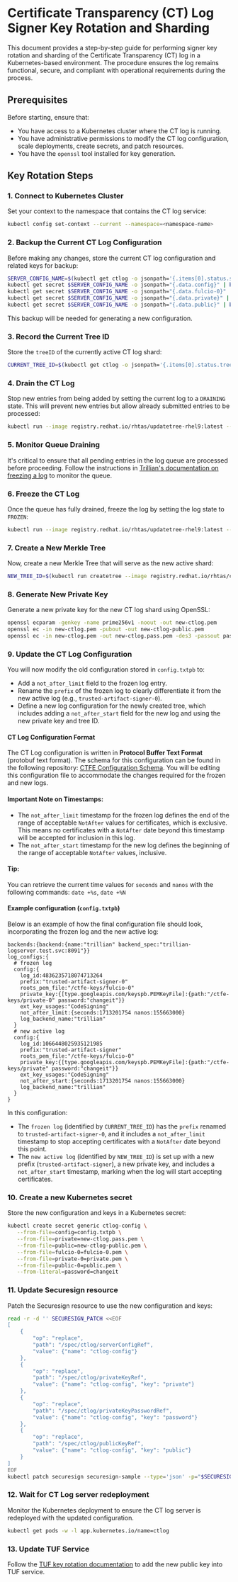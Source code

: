 # Certificate Transparency (CT) Log Signer Key Rotation and Sharding

This document provides a step-by-step guide for performing signer key rotation and sharding of the Certificate Transparency (CT) log in a Kubernetes-based environment. The procedure ensures the log remains functional, secure, and compliant with operational requirements during the process.

## Prerequisites

Before starting, ensure that:
- You have access to a Kubernetes cluster where the CT log is running.
- You have administrative permissions to modify the CT log configuration, scale deployments, create secrets, and patch resources.
- You have the `openssl` tool installed for key generation.

## Key Rotation Steps

### 1. Connect to Kubernetes Cluster

Set your context to the namespace that contains the CT log service:

```bash
kubectl config set-context --current --namespace=<namespace-name>
```

### 2. Backup the Current CT Log Configuration

Before making any changes, store the current CT log configuration and related keys for backup:

```bash
SERVER_CONFIG_NAME=$(kubectl get ctlog -o jsonpath='{.items[0].status.serverConfigRef.name}')
kubectl get secret $SERVER_CONFIG_NAME -o jsonpath="{.data.config}" | base64 --decode > config.txtpb
kubectl get secret $SERVER_CONFIG_NAME -o jsonpath="{.data.fulcio-0}" | base64 --decode > fulcio-0.pem
kubectl get secret $SERVER_CONFIG_NAME -o jsonpath="{.data.private}" | base64 --decode > private.pem
kubectl get secret $SERVER_CONFIG_NAME -o jsonpath="{.data.public}" | base64 --decode > public.pem
```

This backup will be needed for generating a new configuration.

### 3. Record the Current Tree ID

Store the `treeID` of the currently active CT log shard:

```bash
CURRENT_TREE_ID=$(kubectl get ctlog -o jsonpath='{.items[0].status.treeID}')
```

### 4. Drain the CT Log

Stop new entries from being added by setting the current log to a `DRAINING` state. This will prevent new entries but allow already submitted entries to be processed:

```bash
kubectl run --image registry.redhat.io/rhtas/updatetree-rhel9:latest --restart=Never --attach=true --rm=true -q -- updatetree --admin_server=trillian-logserver:8091 --tree_id=${CURRENT_TREE_ID} --tree_state=DRAINING
```

### 5. Monitor Queue Draining

It's critical to ensure that all pending entries in the log queue are processed before proceeding. Follow the instructions in [Trillian's documentation on freezing a log](https://github.com/google/trillian/blob/master/docs/howto/freeze_a_ct_log.md#monitor-queue--integration) to monitor the queue.

### 6. Freeze the CT Log

Once the queue has fully drained, freeze the log by setting the log state to `FROZEN`:

```bash
kubectl run --image registry.redhat.io/rhtas/updatetree-rhel9:latest --restart=Never --attach=true --rm=true -q -- updatetree --admin_server=trillian-logserver:8091 --tree_id=${CURRENT_TREE_ID} --tree_state=FROZEN
```

### 7. Create a New Merkle Tree

Now, create a new Merkle Tree that will serve as the new active shard:

```bash
NEW_TREE_ID=$(kubectl run createtree --image registry.redhat.io/rhtas/createtree-rhel9:latest --restart=Never --attach=true --rm=true -q -- -logtostderr=false --admin_server=trillian-logserver:8091 --display_name=ctlog-tree)
```

### 8. Generate New Private Key

Generate a new private key for the new CT log shard using OpenSSL:

```bash
openssl ecparam -genkey -name prime256v1 -noout -out new-ctlog.pem
openssl ec -in new-ctlog.pem -pubout -out new-ctlog-public.pem
openssl ec -in new-ctlog.pem -out new-ctlog.pass.pem -des3 -passout pass:"changeit"
```

### 9. Update the CT Log Configuration

You will now modify the old configuration stored in `config.txtpb` to:
- Add a `not_after_limit` field to the frozen log entry.
- Rename the `prefix` of the frozen log to clearly differentiate it from the new active log (e.g., `trusted-artifact-signer-0`).
- Define a new log configuration for the newly created tree, which includes adding a `not_after_start` field for the new log and using the new private key and tree ID.

#### **CT Log Configuration Format**
The CT Log configuration is written in **Protocol Buffer Text Format** (protobuf text format). The schema for this configuration can be found in the following repository: [CTFE Configuration Schema](https://github.com/securesign/certificate-transparency-go/blob/master/trillian/ctfe/configpb/config.proto). You will be editing this configuration file to accommodate the changes required for the frozen and new logs.

#### **Important Note on Timestamps:**
- The `not_after_limit` timestamp for the frozen log defines the end of the range of acceptable `NotAfter` values for certificates, which is exclusive. This means no certificates with a `NotAfter` date beyond this timestamp will be accepted for inclusion in this log.
- The `not_after_start` timestamp for the new log defines the beginning of the range of acceptable `NotAfter` values, inclusive.

#### **Tip**:
You can retrieve the current time values for `seconds` and `nanos` with the following commands: `date +%s`, `date +%N`

#### Example configuration (`config.txtpb`)

Below is an example of how the final configuration file should look, incorporating the frozen log and the new active log:

```prototext
backends:{backend:{name:"trillian" backend_spec:"trillian-logserver.test.svc:8091"}}
log_configs:{
  # frozen log
  config:{
    log_id:4836235718074713264
    prefix:"trusted-artifact-signer-0"
    roots_pem_file:"/ctfe-keys/fulcio-0"
    private_key:{[type.googleapis.com/keyspb.PEMKeyFile]:{path:"/ctfe-keys/private-0" password:"changeit"}}
    ext_key_usages:"CodeSigning"
    not_after_limit:{seconds:1713201754 nanos:155663000}
    log_backend_name:"trillian"
  }
  # new active log
  config:{ 
    log_id:1066448025935121985
    prefix:"trusted-artifact-signer"
    roots_pem_file:"/ctfe-keys/fulcio-0"
    private_key:{[type.googleapis.com/keyspb.PEMKeyFile]:{path:"/ctfe-keys/private" password:"changeit"}}
    ext_key_usages:"CodeSigning"
    not_after_start:{seconds:1713201754 nanos:155663000}
    log_backend_name:"trillian"
  }
}
```

In this configuration:
- The `frozen log` (identified by `CURRENT_TREE_ID`) has the `prefix` renamed to `trusted-artifact-signer-0`, and it includes a `not_after_limit` timestamp to stop accepting certificates with a `NotAfter` date beyond this point.
- The `new active log` (identified by `NEW_TREE_ID`) is set up with a new prefix (`trusted-artifact-signer`), a new private key, and includes a `not_after_start` timestamp, marking when the log will start accepting certificates.

### 10. Create a new Kubernetes secret

Store the new configuration and keys in a Kubernetes secret:

```bash
kubectl create secret generic ctlog-config \
   --from-file=config=config.txtpb \
   --from-file=private=new-ctlog.pass.pem \
   --from-file=public=new-ctlog-public.pem \
   --from-file=fulcio-0=fulcio-0.pem \
   --from-file=private-0=private.pem \
   --from-file=public-0=public.pem \
   --from-literal=password=changeit
```

### 11. Update Securesign resource

Patch the Securesign resource to use the new configuration and keys:

```bash
read -r -d '' SECURESIGN_PATCH <<EOF
[
    {
        "op": "replace",
        "path": "/spec/ctlog/serverConfigRef",
        "value": {"name": "ctlog-config"}
    },
    {
        "op": "replace",
        "path": "/spec/ctlog/privateKeyRef",
        "value": {"name": "ctlog-config", "key": "private"}
    },
    {
        "op": "replace",
        "path": "/spec/ctlog/privateKeyPasswordRef",
        "value": {"name": "ctlog-config", "key": "password"}
    },
    {
        "op": "replace",
        "path": "/spec/ctlog/publicKeyRef",
        "value": {"name": "ctlog-config", "key": "public"}
    }
]
EOF
kubectl patch securesign securesign-sample --type='json' -p="$SECURESIGN_PATCH"
```

### 12. Wait for CT Log server redeployment

Monitor the Kubernetes deployment to ensure the CT log server is redeployed with the updated configuration.

```bash
kubectl get pods -w -l app.kubernetes.io/name=ctlog
```

### 13. Update TUF Service

Follow the [TUF key rotation documentation](TODO) to add the new public key into TUF service.
